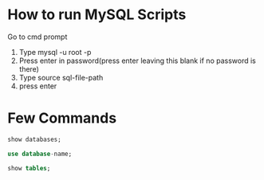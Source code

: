# How to run MySQL Scripts
Go to cmd prompt
1. Type mysql -u root -p <br>
2. Press enter in password(press enter leaving this blank if no password is there) <br>
3. Type source sql-file-path <br>
4. press enter

# Few Commands

```SQL
show databases;
```

```SQL
use database-name;
```

```SQL
show tables;
```
